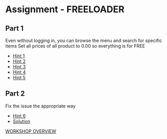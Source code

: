 # Assignment - FREELOADER

## Part 1
Even without logging in, you can browse the menu and search for specific items
Set all prices of all product to 0.00 so everything is for FREE

- [Hint 1](hint1.md)
- [Hint 2](hint2.md)
- [Hint 3](hint3.md)
- [Hint 4](hint4.md)
- [Hint 5](hint5.md)


## Part 2
Fix the issue the appropriate way

- [Hint 6](hint6.md)
- [Solution](solution.md)

[WORKSHOP OVERVIEW](../WORKSHOP.md)